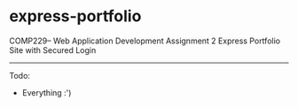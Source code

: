 # express-portfolio
COMP229– Web Application Development Assignment 2 Express Portfolio Site with Secured Login
<hr>
Todo:
<ul>
  <li>Everything :')</li>
</ul>
